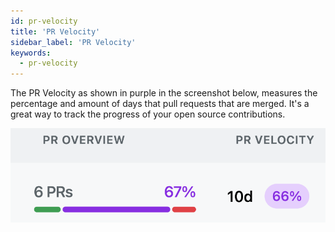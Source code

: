 ```yaml
---
id: pr-velocity
title: 'PR Velocity'
sidebar_label: 'PR Velocity'
keywords:
  - pr-velocity 
---
```


The PR Velocity as shown in purple in the screenshot below, measures the percentage and amount of days that  pull requests that are merged. It's a great way to track the progress of your open source contributions.

![PR Velocity Example](../../static/img/pr-velocity-example.png)
